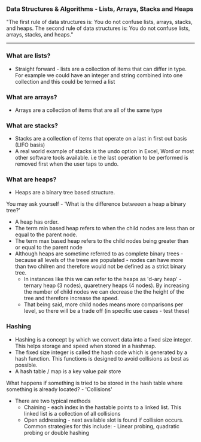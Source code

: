 
### Data Structures & Algorithms - Lists, Arrays, Stacks and Heaps

"The first rule of data structures is: You do not confuse lists, arrays, stacks, and heaps. The second rule of data structures is: You do not confuse lists, arrays, stacks, and heaps."

---

### What are lists? 
- Straight forward - lists are a collection of items that can differ in type. For example we could have an integer and string combined into one collection and this could be termed a list

### What are arrays?
- Arrays are a collection of items that are all of the same type

### What are stacks?
- Stacks are a collection of items that operate on a last in first out basis (LIFO basis)
- A real world example of stacks is the undo option in Excel, Word or most other software tools available. i.e the last operation to be performed is removed first when the user taps to undo.

### What are heaps?
- Heaps are a binary tree based structure. 

You may ask yourself - 'What is the difference betweeen a heap a  binary tree?'
- A heap has order. 
- The term min based heap refers to when the child nodes are less than or equal to the parent node. 
- The term max based heap refers to the child nodes being greater than or equal to the parent node
- Although heaps are sometime referred to as complete binary trees - because all levels of the treee are populated - nodes can have more than two chilren and therefore would not be defined as a strict binary tree.
  - In instances like this we can refer to the heaps as 'd-ary heap' - ternary heap (3 nodes), quaretnery heaps (4 nodes). By increasing the number of child nodes we can decrease the the height of the tree and therefore increase the speed.
  - That being said, more child nodes means more comparisons per level, so there will be a trade off (in specific use cases - test these)



### Hashing
- Hashing is a concept by which we convert data into a fixed size integer. This helps storage and speed when stored in a hashmap.
- The fixed size integer is called the hash code which is generated by a hash function. This functions is designed to avoid collisions as best as possible.
- A hash table / map is a key value pair store


What happens if something is tried to be stored in the hash table where something is already located? - 'Collisions'
- There are two typical methods
	- Chaining - each index in the hastable points to a linked list. This linked list is a collection of all collisions
	- Open addressing - next available slot is found if collision occurs. Common strategies for this include:
        	- Linear probing, quadratic probing or double hashing


  
